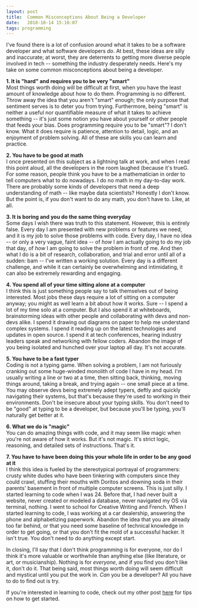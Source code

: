 ```yaml
---
layout: post
title:  Common Misconceptions About Being a Developer
date:   2018-10-14 15:16:07
tags: programming
---
```


I've found there is a lot of confusion around what it takes to be a software developer and what software developers _do_. At best, these ideas are silly and inaccurate; at worst, they are deterrents to getting more diverse people involved in tech -- something the industry desperately needs. Here's my take on some common misconceptions about being a developer.

**1. It is "hard" and requires you to be very "smart"**  
Most things worth doing will be difficult at first, when you have the least amount of knowledge about how to do them. Programming is no different. Throw away the idea that you aren't "smart" enough; the only purpose that sentiment serves is to deter you from trying. Furthermore, being "smart" is neither a useful nor quantifiable measure of what it takes to achieve something -- it's just some notion you have about yourself or other people that feeds your bias. Does programming require you to be "smart"? I don't know. What it does require is patience, attention to detail, logic, and an enjoyment of problem solving. All of these are skills you can learn and practice.

**2. You have to be good at math**  
I once presented on this subject as a lightning talk at work, and when I read this point aloud, all the developers in the room laughed (because it's trueG. For some reason, people think you have to be a mathematician in order to tell computers what to do nowadays. I do no math in my day-to-day work. There are probably some kinds of developers that need a deep understanding of math -- like maybe data scientists? Honestly I don't know. But the point is, if you don't want to do any math, you don't have to. Like, at all.

**3. It is boring and you do the same thing everyday**  
Some days I wish there was truth to this statement. However, this is entirely false. Every day I am presented with new problems or features we need, and it is my job to solve those problems with code. Every day, I have no idea -- or only a very vague, faint idea -- of _how_ I am actually going to do my job that day, of _how_ I am going to solve the problem in front of me. And then what I do is a bit of research, collaboration, and trial and error until all of a sudden: bam -- I've written a working solution. Every day is a different challenge, and while it can certainly be overwhelming and intimidating, it can also be extremely rewarding and engaging.

**4. You spend all of your time sitting alone at a computer**  
I think this is just something people say to talk themselves out of being interested. Most jobs these days require a lot of sitting on a computer anyway; you might as well learn a bit about how it works. Sure -- I spend a lot of my time solo at a computer. But I also spend it at whiteboards, brainstorming ideas with other people and collaborating with devs and non-devs alike. I spend it drawing out diagrams on paper to help me understand complex systems. I spend it reading up on the latest technologies and updates in open source. I spend it at tech conferences, hearing industry leaders speak and networking with fellow coders. Abandon the image of you being isolated and hunched over your laptop all day. It's not accurate.

**5. You have to be a fast typer**  
Coding is not a typing game. When solving a problem, I am not furiously cranking out some huge-winded monolith of code I have in my head. I'm usually writing a line or two at a time, then sitting back, thinking, moving things around, taking a break, and trying again -- one small piece at a time. You may observe devs being extremely adept typers, deftly and quickly navigating their systems, but that's because they're used to working in their environments. Don't be insecure about your typing skills. You don't need to be "good" at typing to be a developer, but because you'll be typing, you'll naturally get better at it.

**6. What we do is "magic"**  
You can do amazing things with code, and it may seem like magic when you're not aware of how it works. But it's not magic. It's strict logic, reasoning, and detailed sets of instructions. That's it.

**7. You have to have been doing this your whole life in order to be any good at it**  
I think this idea is fueled by the stereotypical portrayal of programmers: crusty white dudes who have been tinkering with computers since they could crawl, stuffing their mouths with Doritos and downing soda in their parents' basement in front of multiple computer screens. This is just silly. I started learning to code when I was 24. Before that, I had never built a website, never created or modeled a database, never navigated my OS via terminal, nothing. I went to school for Creative Writing and French. When I started learning to code, I was working at a car dealership, answering the phone and alphabetizing paperwork. Abandon the idea that you are already too far behind, or that you need some baseline of technical knowledge in order to get going, or that you don't fit the mold of a successful hacker. It isn't true. You don't need to do anything except start.

In closing, I'll say that I don't think programming is for everyone, nor do I think it's more valuable or worthwhile than anything else (like literature, or art, or musicianship). Nothing is for _everyone_, and if you find you don't like it, don't do it. That being said, most things worth doing will seem difficult and mystical until you put the work in. _Can_ you be a developer? All you have to do to find out is try.

If you're interested in learning to code, check out my other post [here](http://teedang19.github.io/2018/10/07/how-to-learn-to-code/) for tips on how to get started.
